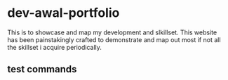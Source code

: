 # dev-awal-portfolio
This is to showcase  and map my development and slkillset.
This website has been painstakingly crafted to demonstrate and map out most if not all the skillset i acquire periodically.


## test commands